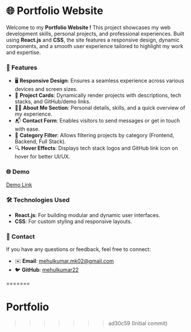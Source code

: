 # 🌐 Portfolio Website

Welcome to my **Portfolio Website !** This project showcases my web development skills, personal projects, and professional experiences. Built using **React.js** and **CSS**, the site features a responsive design, dynamic components, and a smooth user experience tailored to highlight my work and expertise.

### 🚀 Features

* 🖥️ **Responsive Design**: Ensures a seamless experience across various devices and screen sizes.
* 📄 **Project Cards**: Dynamically render projects with descriptions, tech stacks, and GitHub/demo links.
* 🧑‍💻 **About Me Section**: Personal details, skills, and a quick overview of my experience.
* 📬 **Contact Form**: Enables visitors to send messages or get in touch with ease.
* 🧠 **Category Filter**: Allows filtering projects by category (Frontend, Backend, Full Stack).
* 🔍 **Hover Effects**: Displays tech stack logos and GitHub link icon on hover for better UI/UX.

### 🌐 Demo

[Demo Link](https://portfolio-website-pied-mu.vercel.app/)

### 🛠️ Technologies Used

* **React.js**: For building modular and dynamic user interfaces.
* **CSS**: For custom styling and responsive layouts.


### 📩 Contact

If you have any questions or feedback, feel free to connect:

* ✉️ **Email**: [mehulkumar.mk02@gmail.com](mailto:mehulkumar.mk02@gmail.com)
* 🐦 **GitHub**: [mehulkumar22](https://github.com/mehulkumar22)

=======
# Portfolio
>>>>>>> ad30c59 (Initial commit)
